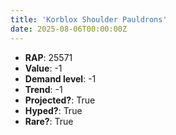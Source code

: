 ```yaml
---
title: 'Korblox Shoulder Pauldrons'
date: 2025-08-06T00:00:00Z
---
```

- **RAP**: 25571
- **Value**: -1
- **Demand level**: -1
- **Trend**: -1
- **Projected?**: True
- **Hyped?**: True
- **Rare?**: True
